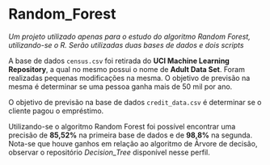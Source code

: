 # Random_Forest

*Um projeto utilizado apenas para o estudo do algoritmo Random Forest, utilizando-se o R. Serão utilizadas duas bases de dados e dois scripts*

A base de dados `census.csv` foi retirada do **UCI Machine Learning Repository**, a qual no mesmo possui o nome de **Adult Data Set**. Foram realizadas pequenas modificações na mesma. O objetivo de previsão na mesma é determinar se uma pessoa ganha mais de 50 mil por ano. 

O objetivo de previsão na base de dados `credit_data.csv` é determinar se o cliente pagou o empréstimo.

Utilizando-se o algoritmo Random Forest foi possível encontrar uma precisão de **85,52%** na primeira base de dados e de **98,8%** na segunda. Nota-se que houve ganhos em relação ao algoritmo de Árvore de decisão, observar o repositório *Decision_Tree* disponível nesse perfil.
